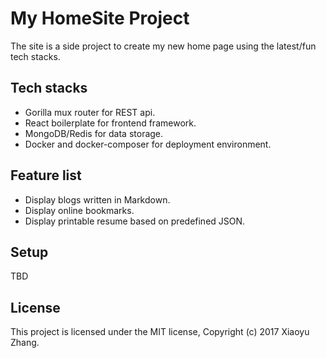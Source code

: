 # My HomeSite Project
The site is a side project to create my new home page using the latest/fun tech stacks.

## Tech stacks
- Gorilla mux router for REST api.
- React boilerplate for frontend framework.
- MongoDB/Redis for data storage.
- Docker and docker-composer for deployment environment.

## Feature list
- Display blogs written in Markdown.
- Display online bookmarks.
- Display printable resume based on predefined JSON.

## Setup
TBD

## License
This project is licensed under the MIT license, Copyright (c) 2017 Xiaoyu Zhang.
